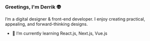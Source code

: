 ### Greetings, I'm Derrik 👽

I’m a digital designer & front-end developer. I enjoy creating practical, appealing, and forward-thinking designs.

- 🌱 I’m currently learning React.js, Next.js, Vue.js


